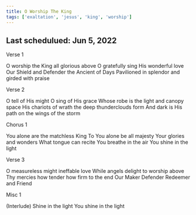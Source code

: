 ```yaml
---
title: O Worship The King
tags: ['exaltation', 'jesus', 'king', 'worship']
---
```


## Last schedulued: Jun 5, 2022          

Verse 1

O worship the King all glorious above
O gratefully sing His wonderful love
Our Shield and Defender the Ancient of Days
Pavilioned in splendor and girded with praise

Verse 2

O tell of His might O sing of His grace
Whose robe is the light and canopy space
His chariots of wrath the deep thunderclouds form
And dark is His path on the wings of the storm

Chorus 1

You alone are the matchless King
To You alone be all majesty
Your glories and wonders
What tongue can recite
You breathe in the air
You shine in the light

Verse 3

O measureless might ineffable love
While angels delight to worship above
Thy mercies how tender how firm to the end
Our Maker Defender Redeemer and Friend

Misc 1

(Interlude)
Shine in the light
You shine in the light
